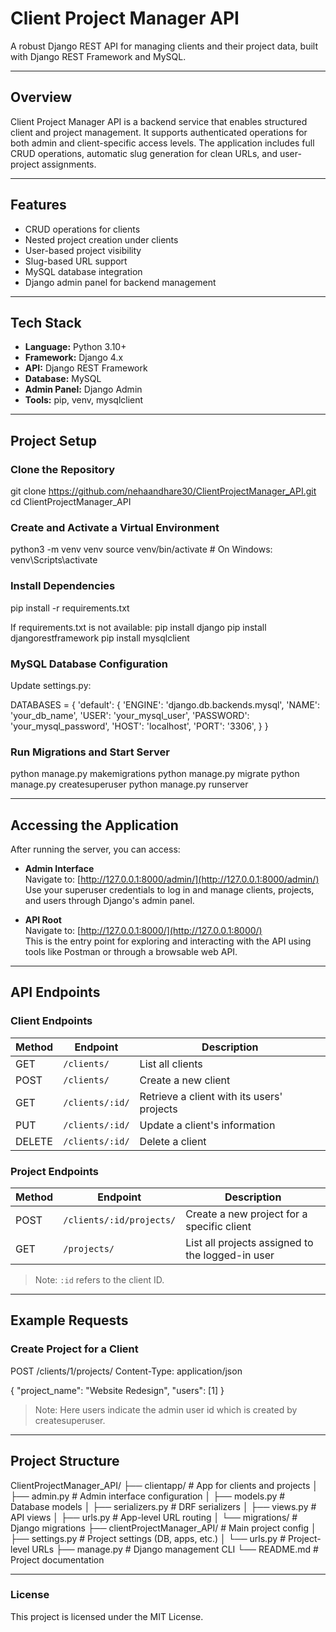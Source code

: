 # Client Project Manager API

A robust Django REST API for managing clients and their project data, built with Django REST Framework and MySQL.

---

## Overview

Client Project Manager API is a backend service that enables structured client and project management. It supports authenticated operations for both admin and client-specific access levels. The application includes full CRUD operations, automatic slug generation for clean URLs, and user-project assignments.

---

## Features

- CRUD operations for clients
- Nested project creation under clients
- User-based project visibility
- Slug-based URL support
- MySQL database integration
- Django admin panel for backend management

---

## Tech Stack

- **Language:** Python 3.10+  
- **Framework:** Django 4.x  
- **API:** Django REST Framework  
- **Database:** MySQL  
- **Admin Panel:** Django Admin  
- **Tools:** pip, venv, mysqlclient

---

## Project Setup

### Clone the Repository
git clone https://github.com/nehaandhare30/ClientProjectManager_API.git
cd ClientProjectManager_API

### Create and Activate a Virtual Environment
python3 -m venv venv
source venv/bin/activate     # On Windows: venv\Scripts\activate

### Install Dependencies
pip install -r requirements.txt

If requirements.txt is not available:
pip install django 
pip install djangorestframework 
pip install mysqlclient

### MySQL Database Configuration
Update settings.py:

DATABASES = {
    'default': {
        'ENGINE': 'django.db.backends.mysql',
        'NAME': 'your_db_name',
        'USER': 'your_mysql_user',
        'PASSWORD': 'your_mysql_password',
        'HOST': 'localhost',
        'PORT': '3306',
    }
}

### Run Migrations and Start Server
python manage.py makemigrations
python manage.py migrate
python manage.py createsuperuser
python manage.py runserver

---

## Accessing the Application

After running the server, you can access:

- **Admin Interface**  
  Navigate to: [http://127.0.0.1:8000/admin/](http://127.0.0.1:8000/admin/)  
  Use your superuser credentials to log in and manage clients, projects, and users through Django's admin panel.

- **API Root**  
  Navigate to: [http://127.0.0.1:8000/](http://127.0.0.1:8000/)  
  This is the entry point for exploring and interacting with the API using tools like Postman or through a browsable web API.

---

## API Endpoints

### Client Endpoints

| Method | Endpoint         | Description                                      |
|--------|------------------|--------------------------------------------------|
| GET    | `/clients/`      | List all clients                                 |
| POST   | `/clients/`      | Create a new client                              |
| GET    | `/clients/:id/`  | Retrieve a client with its users' projects       |
| PUT    | `/clients/:id/`  | Update a client's information                    |
| DELETE | `/clients/:id/`  | Delete a client                                  |

### Project Endpoints

| Method | Endpoint                    | Description                                           |
|--------|-----------------------------|-------------------------------------------------------|
| POST   | `/clients/:id/projects/`    | Create a new project for a specific client            |
| GET    | `/projects/`                | List all projects assigned to the logged-in user      |

> Note: `:id` refers to the client ID.

---

## Example Requests
### Create Project for a Client

POST /clients/1/projects/
Content-Type: application/json

{
  "project_name": "Website Redesign",
  "users": [1]
}
> Note: Here users indicate the admin user id which is created by createsuperuser.

---

## Project Structure

ClientProjectManager_API/ ├── clientapp/                  # App for clients and projects │   ├── admin.py                # Admin interface configuration │   ├── models.py               # Database models │   ├── serializers.py          # DRF serializers │   ├── views.py                # API views │   ├── urls.py                 # App-level URL routing │   └── migrations/             # Django migrations ├── clientProjectManager_API/   # Main project config │   ├── settings.py             # Project settings (DB, apps, etc.) │   └── urls.py                 # Project-level URLs ├── manage.py                   # Django management CLI └── README.md                   # Project documentation


---

### License
This project is licensed under the MIT License.
